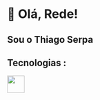 
# 👋 Olá, Rede!
## Sou o Thiago Serpa 


## Tecnologias :
<img src="https://cdn.jsdelivr.net/gh/devicons/devicon@latest/icons/python/python-original-wordmark.svg" width="40" height="40"/>

<!--
**ThiagoMLS/ThiagoMLS** is a ✨ _special_ ✨ repository because its `README.md` (this file) appears on your GitHub profile.

Here are some ideas to get you started:

- 🔭 I’m currently working on ...
- 🌱 I’m currently learning ...
- 👯 I’m looking to collaborate on ...
- 🤔 I’m looking for help with ...
- 💬 Ask me about ...
- 📫 How to reach me: ...
- 😄 Pronouns: ...
- ⚡ Fun fact: ...
-->
